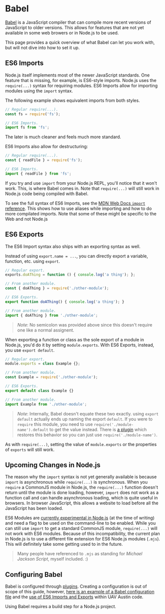# Babel

[Babel](https://babeljs.io) is a JavaScript compiler that can compile more
recent versions of JavaScript to older versions. This allows for features that
are not yet available in some web browers or in Node.js to be used.

This page provides a quick overview of what Babel can let you work with, but
will not dive into how to set it up.

## ES6 Imports

Node.js itself implements most of the newer JavaScript standards. One feature
that is missing, for example, is ES6-style imports. Node.js uses the
`require(...)` syntax for requiring modules. ES6 Imports allow for importing
modules using the `import` syntax.

The following example shows equivalent imports from both styles.

```js
// Regular require(...).
const fs = require('fs');

// ES6 Imports.
import fs from 'fs';
```

The later is much cleaner and feels much more standard.

ES6 Imports also allow for destructuring:

```js
// Regular require(...).
const { readFile } = require('fs');

// ES6 Imports.
import { readFile } from 'fs';
```

If you try and use `import` from your Node.js REPL, you'll notice that it won't
work. This, is where Babel comes in. Note that `require(...)` will still work
in Node.js code being compiled with Babel.

To see the full syntax of ES6 Imports, see the
[MDN Web Docs `import` reference](https://developer.mozilla.org/en-US/docs/Web/JavaScript/Reference/Statements/import).
This shows how to use aliases while importing and how to do more compilated
imports. Note that some of these might be specific to the Web and not Node.js

## ES6 Exports

The ES6 Import syntax also ships with an exporting syntax as well.

Instead of using `export.name = ...`, you can directly export a variable,
function, etc. using `export`.

```js
// Regular export.
exports.doAThing = function () { console.log('a thing'); };

// From another module.
const { doAThing } = require('./other-module');

// ES6 Exports.
export function doAThing() { console.log('a thing'); }

// From another module.
import { doAThing } from './other-module';
```

> *Note*: No semicolon was provided above since this doesn't require one like
> a normal assignent.

When exporting a function or class as the sole export of a module in Node.js,
you'd do it by setting `module.exports`. With ES6 Exports, instead, you use
`export default`.

```js
// Regular export.
module.exports = class Example {};

// From another module.
const Example = require('./other-module');

// ES6 Exports.
export default class Example {}

// From another module.
import Example from './other-module';
```

> *Note*: Internally, Babel doesn't equate these two exactly. using
> `export default` actually ends up naming the export `default`. If you were to
> `require` this module, you need to use `require('./module-name').default` to
> get the value instead. There is
> [a plugin](https://github.com/59naga/babel-plugin-add-module-exports) which
> restores this behavior so you can just use `require('./module-name')`.

As with `require(...)`, setting the value of `module.exports` or the properties
of `exports` will still work.

## Upcoming Changes in Node.js

The reason why the `import` syntax is not yet generally available is because
`import` is asynchronous while `require(...)` is synchronous. When you
`require` a CommonJS module in Node.js, the `require(...)` function doesn't
return until the module is done loading, however, `import` does not work as a
function call and can handle asynchronous loading, which is quite useful in
browsers. In browser JavaScript, this allows a website to load before all the
JavaScript has been loaded.

ES6 Modules are
[currently experimental in Node.js](https://nodejs.org/api/all.html#esm_ecmascript_modules)
(at the time of writing) and
need a flag to be used on the command-line to be enabled. While you can still
use `import` to get a standard CommonJS module, `require(...)` will not work
with ES6 modules. Because of this incompatibility, the current plan in Node.js
is to use a different file extension for ES6 Node.js modules (`.mjs`). This
will definitely take some getting used to in the future.

> Many people have referenced to `.mjs` as standing for *Michael Jackson
> Script*, myself included. :)

## Configuring Babel

Babel is configured through [plugins](https://babeljs.io/docs/en/plugins).
Creating a configuration is out of scope of this guide, however,
[here is an example of a Babel configuration file](https://github.com/uavaustin/orchestra/tree/master/services/forward-interop/.babelrc)
and the
[use of ES6 Imports and Exports](https://github.com/uavaustin/orchestra/tree/master/services/forward-interop/src/service.js)
within UAV Austin code.

Using Babel requires a build step for a Node.js project.
